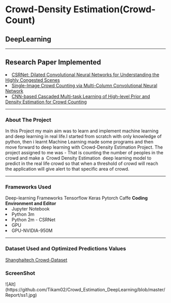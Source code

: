 <h1>Crowd-Density Estimation(Crowd-Count)</h1>
<h2>DeepLearning</h2>
<hr>
<h2>Research Paper Implemented</h2>
<li>
<a href="https://arxiv.org/pdf/1802.10062.pdf">CSRNet: Dilated Convolutional Neural Networks for Understanding the Highly
  Congested Scenes</a><br></li>
  <li><a href="https://www.cv-foundation.org/openaccess/content_cvpr_2016/papers/Zhang_Single-Image_Crowd_Counting_CVPR_2016_paper.pdf">Single-Image Crowd Counting via Multi-Column Convolutional Neural Network</a><br></li>
  <li><a href="https://arxiv.org/pdf/1707.09605.pdf">CNN-based Cascaded Multi-task Learning of High-level Prior and Density
Estimation for Crowd Counting</a><br></li>

<hr>
<h3>About The Project</h3>
<p>In this Project my main aim was to learn and implement machine learning
and deep learning in real life.I started from scratch with only knowledge of
python, then i learnt Machine Learning made some programs and then move
forward to deep learning with Crowd-Density Estimation Project.
The project assigned to me was - That is counting the number of peoples in
the crowd and make a ​ Crowd Density Estimation ​ deep learning model to
predict in the real life crowd so that when a threshold of crowd will reach the
application will give alert to that specific area of crowd.</p>
<hr>
<h3>Frameworks Used</h3>
Deep-learning Frameworks
Tensorflow
Keras
Pytorch
Caffe
<strong>Coding Environment and Editor</strong>
<li>Jupyter Notebook</li>
<li>Python 3m</li>
<li>Python 2m - CSRNet
<li>GPU</li>
<li>GPU-NVIDIA-950M</li>
<hr>
<h3>Dataset Used and Optimized Predictions Values</h3>
<a href="https://drive.google.com/file/d/16dhJn7k4FWVwByRsQAEpl9lwjuV03jVI/view">Shanghaitech Crowd-Dataset</a><br> 
<h3>ScreenShot</h3>
![Alt](https://github.com/Tikam02/Crowd_Estimation_DeepLearning/blob/master/Report/ss1.jpg)



